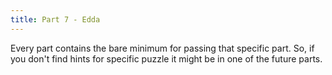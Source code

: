 ```yaml
---
title: Part 7 - Edda
---
```


Every part contains the bare minimum for passing that specific part. So, if you don't find hints for specific puzzle it might be in one of the future parts.
